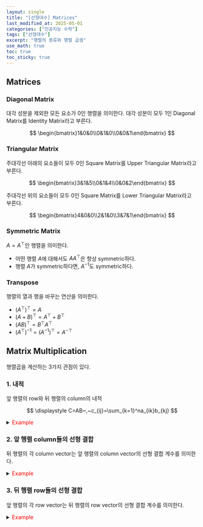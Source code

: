 ```yaml
---
layout: single
title: "[선형대수] Matrices"
last_modified_at: 2025-05-01
categories: ["인공지능 수학"]
tags: ["선형대수"]
excerpt: "행렬의 종류와 행렬 곱셈"
use_math: true
toc: true
toc_sticky: true
---
```


## Matrices
### Diagonal Matrix
대각 성분을 제외한 모든 요소가 0인 행렬을 의미한다.
대각 성분이 모두 1인 Diagonal Matrix를 Identity Matrix라고 부른다.

$$
\begin{bmatrix}1&0&0\\0&1&0\\0&0&1\end{bmatrix}
$$

### Triangular Matrix
주대각선 아래의 요소들이 모두 0인 Square Matrix를 Upper Triangular Matrix라고 부른다.

$$
\begin{bmatrix}3&1&5\\0&1&4\\0&0&2\end{bmatrix}
$$

주대각선 위의 요소들이 모두 0인 Square Matrix를 Lower Triangular Matrix라고 부른다.

$$
\begin{bmatrix}4&0&0\\2&1&0\\3&7&1\end{bmatrix}
$$

### Symmetric Matrix
$A=A^\top$인 행렬을 의미한다.
- 어떤 행렬 $A$에 대해서도 $AA^\top$은 항상 symmetric하다.
- 행렬 $A$가 symmetric하다면, $A^{-1}$도 symmetric하다.

### Transpose
행렬의 열과 행을 바꾸는 연산을 의미한다.

- $(A^\top)^\top=A$
- $(A+B)^\top=A^\top+B^\top$
- $(AB)^\top=B^\top A^\top$
- $(A^\top)^{-1}=(A^{-1})^\top=A^{-\top}$

## Matrix Multiplication

행렬곱을 계산하는 3가지 관점이 있다.

### 1. 내적
앞 행렬의 row와 뒤 행렬의 column의 내적

$$
\displaystyle C=AB~,~c_{ij}=\sum_{k=1}^na_{ik}b_{kj}
$$

<details>
<summary><font color='red'>Example</font></summary>
<div markdown="1">

<center><img src='{{"/assets/images/인공지능수학/1-1. Figure4.png" | relative_url}}' width="50%"></center>

---

- $c_{11}=a_{11}b_{11}+a_{12}b_{21}+a_{13}b_{31}$

    $4=0\cdot1+1\cdot4+0\cdot7$
- $c_{12}=a_{11}b_{12}+a_{12}b_{22}+a_{13}b_{32}$

    $5=0\cdot2+1\cdot5+0\cdot8$
- $c_{21}=a_{21}b_{11}+a_{22}b_{21}+a_{23}b_{31}$

    $6=2\cdot1+1\cdot4+0\cdot7$

</div>
</details>

### 2. 앞 행렬 column들의 선형 결합

뒤 행렬의 각 column vector는 앞 행렬의 column vector의 선형 결합 계수를 의미한다.

<details>
<summary><font color='red'>Example</font></summary>
<div markdown="1">

<center><img src='{{"/assets/images/인공지능수학/1-1. Figure5.png" | relative_url}}' width="50%"></center>

---

- $[0~2~0]^\top: 0\cdot c_1+2\cdot c_2+0\cdot c_3=[4~10~16]^\top$
- $[1~1~0]^\top: 1\cdot c_1+1\cdot c_2+0\cdot c_3=[3~9~15]^\top$
- $[0~0~1]^\top: 0\cdot c_1+0\cdot c_2+1\cdot c_3=[3~6~9]^\top$

</div>
</details>

### 3. 뒤 행렬 row들의 선형 결합

앞 행렬의 각 row vector는 뒤 행렬의 row vector의 선형 결합 계수를 의미한다.

<details>
<summary><font color='red'>Example</font></summary>
<div markdown="1">

---

<center><img src='{{"/assets/images/인공지능수학/1-1. Figure6.png" | relative_url}}' width="50%"></center>

- $[0~1~0]: 0\cdot r_1+1\cdot r_2+0\cdot r_3=[4~5~6]$
- $[2~1~0]: 2\cdot r_1+1\cdot r_2+0\cdot r_3=[6~9~12]^\top$
- $[0~0~1]: 0\cdot r_1+0\cdot r_2+1\cdot r_3=[7~8~9]^\top$

</div>
</details>
